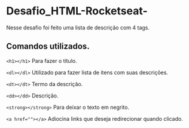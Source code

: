# Desafio_HTML-Rocketseat-

Nesse desafio foi feito uma lista de descrição com 4 tags.

## Comandos utilizados.

```<h1></h1>``` Para fazer o título.

```<dl></dl>``` Utilizado para fazer lista de itens com suas descrições.

```<dt></dt>``` Termo da descrição.

```<dd></dd>``` Descrição.

```<strong></strong>``` Para deixar o texto em negrito.

```<a href=""></a>``` Adiocina links que deseja redirecionar quando clicado.
